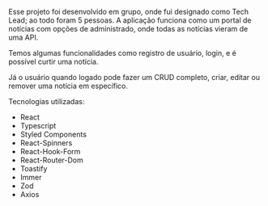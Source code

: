 Esse projeto foi desenvolvido em grupo, onde fui designado como Tech Lead; ao todo foram 5 pessoas. A aplicação funciona como um portal de notícias com opções de administrado, onde todas as notícias vieram de uma API.

Temos algumas funcionalidades como registro de usuário, login, e é possível curtir uma notícia.

Já o usuário quando logado pode fazer um CRUD completo, criar, editar ou remover uma notícia em específico.

Tecnologias utilizadas:
- React
- Typescript
- Styled Components
- React-Spinners
- React-Hook-Form
- React-Router-Dom
- Toastify
- Immer
- Zod
- Axios
 
